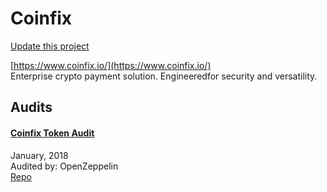 
# Coinfix

[Update this project](https://github.com/ConsenSys/blockchainSecurityDB/edit/master/projects/coinfix.json)
  
[https://www.coinfix.io/](https://www.coinfix.io/)<br>
Enterprise crypto payment solution. Engineeredfor security and versatility.


## Audits



#### [Coinfix Token Audit](https://blog.openzeppelin.com/coinfix-token-audit-c4a0e64190bf/)

January, 2018<br>
Audited by: OpenZeppelin<br>
[Repo](https://github.com/ChainXcom/coinfix.io-smart-contracts/tree/75edd659ce96c88fe2784f3e767d6617787e8b7c/merchant_subscription)
      

  



